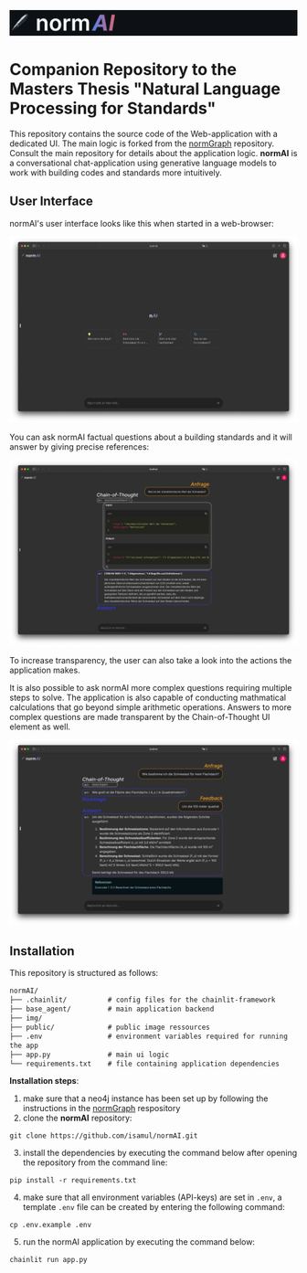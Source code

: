 ![NormAI](img/banner.png)

# Companion Repository to the Masters Thesis "Natural Language Processing for Standards"

This repository contains the source code of the Web-application with a dedicated UI. The main logic is forked from the [normGraph](https://github.com/isamul/normGraph) repository. Consult the main repository for details about the application logic. **normAI** is a conversational chat-application using generative language models to work with building codes and standards more intuitively. 

## User Interface
normAI's user interface looks like this when started in a web-browser:

![Start UI](img/start_ui.png)

You can ask normAI factual questions about a building standards and it will answer by giving precise references:

![Start UI](img/ui_CoT.png)

To increase transparency, the user can also take a look into the actions the application makes.

It is also possible to ask normAI more complex questions requiring multiple steps to solve. The application is also capable of conducting mathmatical calculations that go beyond simple arithmetic operations. Answers to more complex questions are made transparent by the Chain-of-Thought UI element as well.

![Start UI](img/ui_expert.png)

## Installation

This repository is structured as follows:

```
normAI/
├── .chainlit/          # config files for the chainlit-framework
├── base_agent/         # main application backend
├── img/                
├── public/             # public image ressources
├── .env                # environment variables required for running the app
├── app.py              # main ui logic         
└── requirements.txt    # file containing application dependencies

```

**Installation steps**:
1. make sure that a neo4j instance has been set up by following the instructions in the [normGraph](https://github.com/isamul/normGraph) respository
2. clone the **normAI** repository:
```shell
git clone https://github.com/isamul/normAI.git
```
3. install the dependencies by executing the command below after opening the repository from the command line:
```shell
pip install -r requirements.txt
```
4. make sure that all environment variables (API-keys) are set in `.env`, a template `.env` file can be created by entering the following command:
```shell
cp .env.example .env
```
5. run the normAI application by executing the command below:
```shell
chainlit run app.py
```

